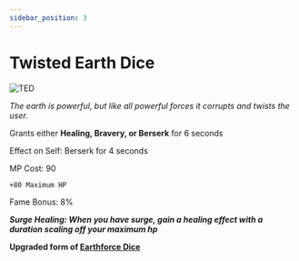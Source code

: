 ```yaml
---
sidebar_position: 3
---
```


# Twisted Earth Dice

![TED](https://vwiki.valorserver.com/api/item/picture/twisted%20earth%20dice)

<i>The earth is powerful, but like all powerful forces it corrupts and twists the user.</i>

Grants either **Healing, Bravery, or Berserk** for 6 seconds

Effect on Self: Berserk for 4 seconds

MP Cost: 90

    +80 Maximum HP

Fame Bonus: 8%

***Surge Healing: When you have surge, gain a healing effect with a duration scaling off your maximum hp***

**Upgraded form of [Earthforce Dice](https://wiki.valorserver.com/docs/items/abilities/dice/ut/earthforce_dice)**
